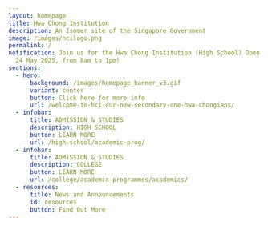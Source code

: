 ```yaml
---
layout: homepage
title: Hwa Chong Institution
description: An Isomer site of the Singapore Government
image: /images/hcilogo.png
permalink: /
notification: Join us for the Hwa Chong Institution (High School) Open House on
  24 May 2025, from 8am to 1pm!
sections:
  - hero:
      background: /images/homepage_banner_v3.gif
      variant: center
      button: Click here for more info
      url: /welcome-to-hci-our-new-secondary-one-hwa-chongians/
  - infobar:
      title: ADMISSION & STUDIES
      description: HIGH SCHOOL
      button: LEARN MORE
      url: /high-school/academic-prog/
  - infobar:
      title: ADMISSION & STUDIES
      description: COLLEGE
      button: LEARN MORE
      url: /college/academic-programmes/academics/
  - resources:
      title: News and Announcements
      id: resources
      button: Find Out More
---
```


